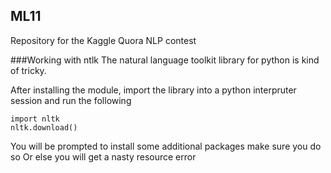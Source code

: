 ## ML11
Repository for the Kaggle Quora NLP contest

###Working with ntlk
The natural language toolkit library for python is kind of tricky.

After installing the module, import the library into a python interpruter session and run the following

```
import nltk
nltk.download()
```
You will be prompted to install some additional packages make sure you do so
Or else you will get a nasty resource error
